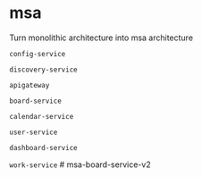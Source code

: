 # msa

Turn monolithic architecture into msa architecture

`config-service`

`discovery-service`

`apigateway`

`board-service`

`calendar-service`

`user-service`

`dashboard-service`

`work-service`
#   m s a - b o a r d - s e r v i c e - v 2  
 